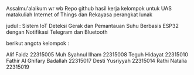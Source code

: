 Assalmu'alaikum wr wb
Repo github hasil kerja kelompok untuk UAS matakuliah Internet of Things dan Rekayasa perangkat lunak

judul : Sistem IoT Deteksi Gerak dan Pemantauan Suhu Berbasis ESP32 dengan Notifikasi Telegram dan Bluetooth

berikut angota kelompok : 

 
Alif Faidz 	22315005
Muh Syahnul Ilham	22315008
Teguh Hidayat 	22315010
Fathir Al Ghifary Badallah 	22315017
Desti Yusriyyah 	22315014
Rathi Natalia 	22315019

